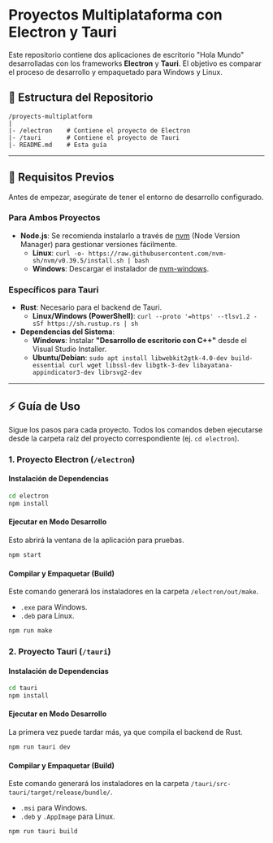 # Proyectos Multiplataforma con Electron y Tauri

Este repositorio contiene dos aplicaciones de escritorio "Hola Mundo" desarrolladas con los frameworks **Electron** y **Tauri**. El objetivo es comparar el proceso de desarrollo y empaquetado para Windows y Linux.

## 📂 Estructura del Repositorio

```
/proyects-multiplatform
|
|- /electron    # Contiene el proyecto de Electron
|- /tauri       # Contiene el proyecto de Tauri
|- README.md    # Esta guía
```

---

## 🚀 Requisitos Previos

Antes de empezar, asegúrate de tener el entorno de desarrollo configurado.

### Para Ambos Proyectos

* **Node.js**: Se recomienda instalarlo a través de [nvm](https://github.com/nvm-sh/nvm) (Node Version Manager) para gestionar versiones fácilmente.
    * **Linux**: `curl -o- https://raw.githubusercontent.com/nvm-sh/nvm/v0.39.5/install.sh | bash`
    * **Windows**: Descargar el instalador de [nvm-windows](https://github.com/coreybutler/nvm-windows/releases).

### Específicos para Tauri

* **Rust**: Necesario para el backend de Tauri.
    * **Linux/Windows (PowerShell)**: `curl --proto '=https' --tlsv1.2 -sSf https://sh.rustup.rs | sh`
* **Dependencias del Sistema**:
    * **Windows**: Instalar **"Desarrollo de escritorio con C++"** desde el Visual Studio Installer.
    * **Ubuntu/Debian**: `sudo apt install libwebkit2gtk-4.0-dev build-essential curl wget libssl-dev libgtk-3-dev libayatana-appindicator3-dev librsvg2-dev`

---

## ⚡ Guía de Uso

Sigue los pasos para cada proyecto. Todos los comandos deben ejecutarse desde la carpeta raíz del proyecto correspondiente (ej. `cd electron`).

### 1. Proyecto Electron (`/electron`)

#### Instalación de Dependencias
```bash
cd electron
npm install
```

#### Ejecutar en Modo Desarrollo
Esto abrirá la ventana de la aplicación para pruebas.
```bash
npm start
```

#### Compilar y Empaquetar (Build)
Este comando generará los instaladores en la carpeta `/electron/out/make`.
* `.exe` para Windows.
* `.deb` para Linux.

```bash
npm run make
```

### 2. Proyecto Tauri (`/tauri`)

#### Instalación de Dependencias
```bash
cd tauri
npm install
```

#### Ejecutar en Modo Desarrollo
La primera vez puede tardar más, ya que compila el backend de Rust.
```bash
npm run tauri dev
```

#### Compilar y Empaquetar (Build)
Este comando generará los instaladores en la carpeta `/tauri/src-tauri/target/release/bundle/`.
* `.msi` para Windows.
* `.deb` y `.AppImage` para Linux.

```bash
npm run tauri build
```